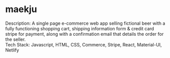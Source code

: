 # maekju

Description: A single page e-commerce web app selling fictional beer with a fully functioning shopping cart, shipping information form &  credit card stripe for payment, along with a confirmation email that details the order for the seller. 
 <br/>
Tech Stack: Javascript, HTML, CSS, Commerce, Stripe, React, Material-UI, Netlify
